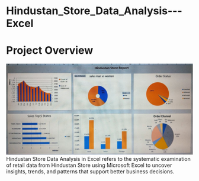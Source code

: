 # Hindustan_Store_Data_Analysis---Excel
# Project Overview
![logo](https://github.com/AadilHussain7/Hindustan_Store_Data_Analysis---Excel/blob/main/Banner.jpg)
Hindustan Store Data Analysis in Excel refers to the systematic examination of retail data from Hindustan Store using Microsoft Excel to uncover insights, trends, and patterns that support better business decisions.
